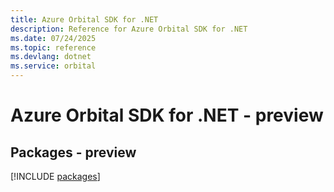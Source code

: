 ```yaml
---
title: Azure Orbital SDK for .NET
description: Reference for Azure Orbital SDK for .NET
ms.date: 07/24/2025
ms.topic: reference
ms.devlang: dotnet
ms.service: orbital
---
```

# Azure Orbital SDK for .NET - preview
## Packages - preview
[!INCLUDE [packages](orbital-index.md)]